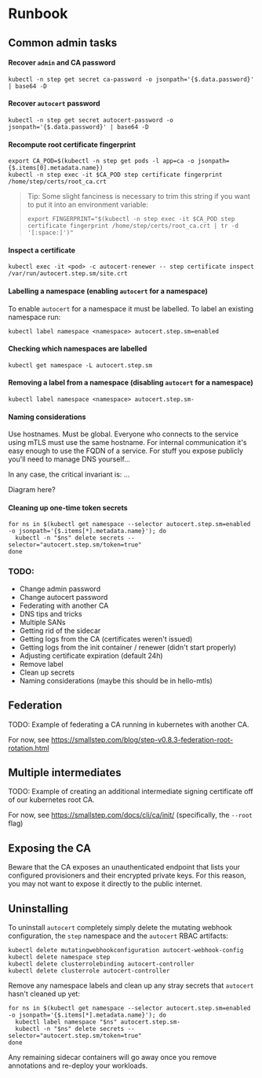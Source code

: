 # Runbook

## Common admin tasks

#### Recover `admin` and CA password

```
kubectl -n step get secret ca-password -o jsonpath='{$.data.password}' | base64 -D
```

#### Recover `autocert` password

```
kubectl -n step get secret autocert-password -o jsonpath='{$.data.password}' | base64 -D
```

#### Recompute root certificate fingerprint

```
export CA_POD=$(kubectl -n step get pods -l app=ca -o jsonpath={$.items[0].metadata.name})
kubectl -n step exec -it $CA_POD step certificate fingerprint /home/step/certs/root_ca.crt
```

> Tip: Some slight fanciness is necessary to trim this string if you want to put it into an environment variable:
>
> ```
> export FINGERPRINT="$(kubectl -n step exec -it $CA_POD step certificate fingerprint /home/step/certs/root_ca.crt | tr -d '[:space:]')"
> ```

#### Inspect a certificate

```
kubectl exec -it <pod> -c autocert-renewer -- step certificate inspect /var/run/autocert.step.sm/site.crt
```

#### Labelling a namespace (enabling `autocert` for a namespace)

To enable `autocert` for a namespace it must be labelled. To label an existing namespace run:

```
kubectl label namespace <namespace> autocert.step.sm=enabled
```

#### Checking which namespaces are labelled

```
kubectl get namespace -L autocert.step.sm
```

#### Removing a label from a namespace (disabling `autocert` for a namespace)

```
kubectl label namespace <namespace> autocert.step.sm-
```

#### Naming considerations

Use hostnames. Must be global. Everyone who connects to the service using mTLS must use the same hostname. For internal communication it's easy enough to use the FQDN of a service. For stuff you expose publicly you'll need to manage DNS yourself...

In any case, the critical invariant is: ...

Diagram here?

#### Cleaning up one-time token secrets

```
for ns in $(kubectl get namespace --selector autocert.step.sm=enabled -o jsonpath='{$.items[*].metadata.name}'); do
  kubectl -n "$ns" delete secrets --selector="autocert.step.sm/token=true"
done
```

### TODO:
* Change admin password
* Change autocert password
* Federating with another CA
* DNS tips and tricks
* Multiple SANs
* Getting rid of the sidecar
* Getting logs from the CA (certificates weren't issued)
* Getting logs from the init container / renewer (didn't start properly)
* Adjusting certificate expiration (default 24h)
* Remove label
* Clean up secrets
* Naming considerations (maybe this should be in hello-mtls)

## Federation

TODO: Example of federating a CA running in kubernetes with another CA.

For now, see https://smallstep.com/blog/step-v0.8.3-federation-root-rotation.html

## Multiple intermediates

TODO: Example of creating an additional intermediate signing certificate off of our kubernetes root CA.

For now, see https://smallstep.com/docs/cli/ca/init/ (specifically, the `--root` flag)

## Exposing the CA

Beware that the CA exposes an unauthenticated endpoint that lists your configured provisioners and their encrypted private keys. For this reason, you may not want to expose it directly to the public internet.

## Uninstalling

To uninstall `autocert` completely simply delete the mutating webhook configuration, the `step` namespace and the `autocert` RBAC artifacts:

```
kubectl delete mutatingwebhookconfiguration autocert-webhook-config
kubectl delete namespace step
kubectl delete clusterrolebinding autocert-controller
kubectl delete clusterrole autocert-controller
```

Remove any namespace labels and clean up any stray secrets that `autocert` hasn't cleaned up yet:

```
for ns in $(kubectl get namespace --selector autocert.step.sm=enabled -o jsonpath='{$.items[*].metadata.name}'); do
  kubectl label namespace "$ns" autocert.step.sm-
  kubectl -n "$ns" delete secrets --selector="autocert.step.sm/token=true"
done
```

Any remaining sidecar containers will go away once you remove annotations and re-deploy your workloads.

